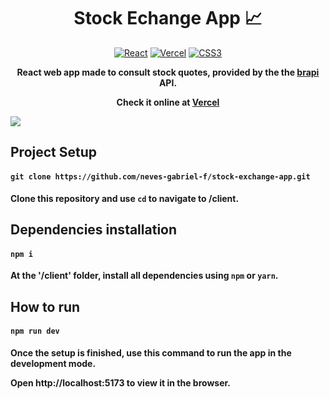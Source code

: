 <h1 align="center">Stock Echange App 📈</h1>

<div align="center">
  
[![React](https://img.shields.io/badge/React-20232A?style=for-the-badge&logo=react&logoColor=61DAFB)](https://img.shields.io/badge/React-20232A?style=for-the-badge&logo=react&logoColor=61DAFB)
[![Vercel](https://img.shields.io/badge/Vercel-000000?style=for-the-badge&logo=vercel&logoColor=white)](https://img.shields.io/badge/Vercel-000000?style=for-the-badge&logo=vercel&logoColor=white)
[![CSS3](https://img.shields.io/badge/CSS3-1572B6?style=for-the-badge&logo=css3&logoColor=white)](https://img.shields.io/badge/CSS3-1572B6?style=for-the-badge&logo=css3&logoColor=white)
</div>

<p align="center">
  <b>React web app made to consult stock quotes, provided by the the <a href="https://brapi.dev/docs" target="_blank">brapi</a> API.</b>
</p>
<p align="center">
    <b>Check it online at <a href="https://brl-tracker.vercel.app/">Vercel</a>
</p>
      
<img src="https://github.com/neves-gabriel-f/stock-exchange-app/assets/144694047/40b0eb66-c7f8-4821-a212-2f80d8155eae" align="center"/> 

</br>
  
<h2>Project Setup</h1>

####  ```git clone https://github.com/neves-gabriel-f/stock-exchange-app.git```
Clone this repository and use ```cd``` to navigate to **/client**.

<h2>Dependencies installation</h1>

#### ```npm i```
At the **'/client'** folder, install all dependencies using ```npm``` or ```yarn```.


<h2>How to run</h1>

#### ```npm run dev```

Once the setup is finished, use this command to run the app in the development mode.

Open http://localhost:5173 to view it in the browser.


